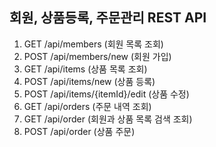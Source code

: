 ## 회원, 상품등록, 주문관리 REST API

1. GET /api/members (회원 목록 조회)
2. POST /api/members/new (회원 가입)
3. GET /api/items (상품 목록 조회)
4. POST /api/items/new (상품 등록)
5. POST /api/items/{itemId}/edit (상품 수정)
6. GET /api/orders (주문 내역 조회)
7. GET /api/order (회원과 상품 목록 검색 조회)
8. POST /api/order (상품 주문)